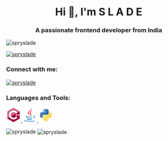 <h1 align="center">Hi 👋, I'm S L A D E</h1>

<h3 align="center">A passionate frontend developer from India</h3>

<p align="left"> <img src="https://komarev.com/ghpvc/?username=spryslade&label=Profile%20views&color=0e75b6&style=flat" alt="spryslade" /> </p>

<p align="left"> <a href="https://github.com/ryo-ma/github-profile-trophy"><img src="https://github-profile-trophy.vercel.app/?username=spryslade" alt="spryslade" /></a> </p>

<h3 align="left">Connect with me:</h3>
<p align="left">
<a href="https://instagram.com/spryslade" target="blank"><img align="center" src="https://raw.githubusercontent.com/rahuldkjain/github-profile-readme-generator/master/src/images/icons/Social/instagram.svg" alt="spryslade" height="30" width="40" /></a>
</p>

<h3 align="left">Languages and Tools:</h3>
<p align="left"> <a href="https://www.w3schools.com/cpp/" target="_blank" rel="noreferrer"> <img src="https://raw.githubusercontent.com/devicons/devicon/master/icons/cplusplus/cplusplus-original.svg" alt="cplusplus" width="40" height="40"/> </a> <a href="https://www.java.com" target="_blank" rel="noreferrer"> <img src="https://raw.githubusercontent.com/devicons/devicon/master/icons/java/java-original.svg" alt="java" width="40" height="40"/> </a> <a href="https://www.python.org" target="_blank" rel="noreferrer"> <img src="https://raw.githubusercontent.com/devicons/devicon/master/icons/python/python-original.svg" alt="python" width="40" height="40"/> </a> </p>

<p><img align="left" src="https://github-readme-stats.vercel.app/api/top-langs?username=spryslade&show_icons=true&locale=en&layout=compact" alt="spryslade" /></p>

<p>&nbsp;<img align="center" src="https://github-readme-stats.vercel.app/api?username=spryslade&show_icons=true&locale=en" alt="spryslade" /></p>
